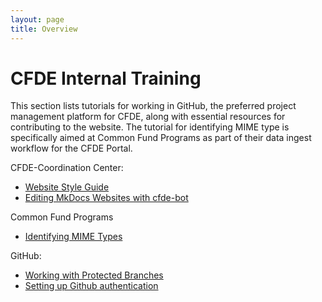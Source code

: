 ```yaml
---
layout: page
title: Overview
---
```


CFDE Internal Training
=========================

This section lists tutorials for working in GitHub, the preferred project management platform for CFDE, along with essential resources for contributing to the website. The tutorial for identifying MIME type is specifically aimed at Common Fund Programs as part of their data ingest workflow for the CFDE Portal.

CFDE-Coordination Center:

   - [Website Style Guide](./Website-Style-Guide/0index.md)
   - [Editing MkDocs Websites with cfde-bot](cfdebot_website_editing.md)


Common Fund Programs

   - [Identifying MIME Types](./MIME-type/index.md)

GitHub:

   - [Working with Protected Branches](ProtectedBranch_HowTo.md)
   - [Setting up Github authentication](github_auth_setup.md)
